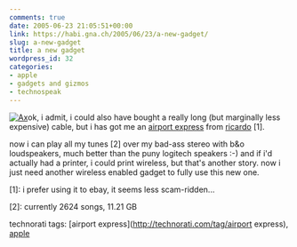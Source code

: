 ```yaml
---
comments: true
date: 2005-06-23 21:05:51+00:00
link: https://habi.gna.ch/2005/06/23/a-new-gadget/
slug: a-new-gadget
title: a new gadget
wordpress_id: 32
categories:
- apple
- gadgets and gizmos
- technospeak
---
```



[![Ax](https://habi.gna.ch/blog/images/ax-tm.jpg)](https://habi.gna.ch/blog/images/ax.jpg)ok, i admit, i could also have bought a really long (but marginally less expensive) cable, but i has got me an [airport express](https://apple.com/airportexpress/) from [ricardo](http://www.ricardo.ch/) [1].



now i can play all my tunes [2] over my bad-ass stereo with b&o loudspeakers, much better than the puny logitech speakers :-) and if i'd actually had a printer, i could print wireless, but that's another story. now i just need another wireless enabled gadget to fully use this new one.


  

[1]: i prefer using it to ebay, it seems less scam-ridden...
  
[2]: currently 2624 songs, 11.21 GB





technorati tags: [airport express](http://technorati.com/tag/airport express), [apple](http://technorati.com/tag/apple)
